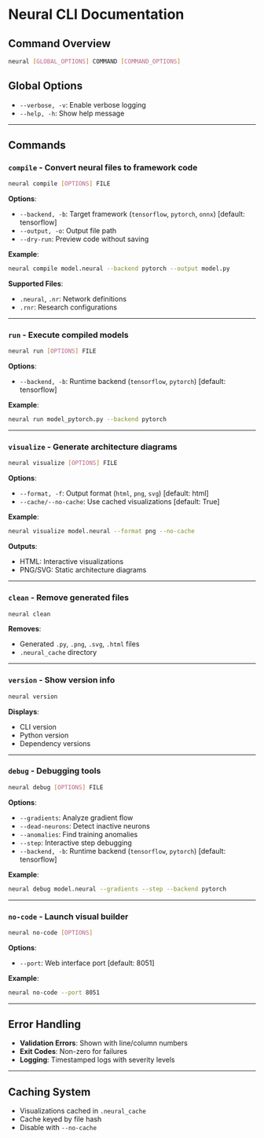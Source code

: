 # Neural CLI Documentation

## Command Overview
```bash
neural [GLOBAL_OPTIONS] COMMAND [COMMAND_OPTIONS]
```

## Global Options
- `--verbose, -v`: Enable verbose logging
- `--help, -h`: Show help message

---

## Commands

### `compile` - Convert neural files to framework code
```bash
neural compile [OPTIONS] FILE
```

**Options**:
- `--backend, -b`: Target framework (`tensorflow`, `pytorch`, `onnx`) [default: tensorflow]
- `--output, -o`: Output file path
- `--dry-run`: Preview code without saving

**Example**:
```bash
neural compile model.neural --backend pytorch --output model.py
```

**Supported Files**:
- `.neural`, `.nr`: Network definitions
- `.rnr`: Research configurations

---

### `run` - Execute compiled models
```bash
neural run [OPTIONS] FILE
```

**Options**:
- `--backend, -b`: Runtime backend (`tensorflow`, `pytorch`) [default: tensorflow]

**Example**:
```bash
neural run model_pytorch.py --backend pytorch
```

---

### `visualize` - Generate architecture diagrams
```bash
neural visualize [OPTIONS] FILE
```

**Options**:
- `--format, -f`: Output format (`html`, `png`, `svg`) [default: html]
- `--cache/--no-cache`: Use cached visualizations [default: True]

**Example**:
```bash
neural visualize model.neural --format png --no-cache
```

**Outputs**:
- HTML: Interactive visualizations
- PNG/SVG: Static architecture diagrams

---

### `clean` - Remove generated files
```bash
neural clean
```

**Removes**:
- Generated `.py`, `.png`, `.svg`, `.html` files
- `.neural_cache` directory

---

### `version` - Show version info
```bash
neural version
```

**Displays**:
- CLI version
- Python version
- Dependency versions

---

### `debug` - Debugging tools
```bash
neural debug [OPTIONS] FILE
```

**Options**:
- `--gradients`: Analyze gradient flow
- `--dead-neurons`: Detect inactive neurons
- `--anomalies`: Find training anomalies
- `--step`: Interactive step debugging
- `--backend, -b`: Runtime backend (`tensorflow`, `pytorch`) [default: tensorflow]

**Example**:
```bash
neural debug model.neural --gradients --step --backend pytorch
```

---

### `no-code` - Launch visual builder
```bash
neural no-code [OPTIONS]
```

**Options**:
- `--port`: Web interface port [default: 8051]

**Example**:
```bash
neural no-code --port 8051
```

---

## Error Handling
- **Validation Errors**: Shown with line/column numbers
- **Exit Codes**: Non-zero for failures
- **Logging**: Timestamped logs with severity levels

---

## Caching System
- Visualizations cached in `.neural_cache`
- Cache keyed by file hash
- Disable with `--no-cache`
